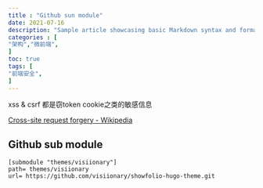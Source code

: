 ```yaml
---
title : "Github sun module"
date: 2021-07-16
description: "Sample article showcasing basic Markdown syntax and formatting for HTML elements."
categories : [                              
"架构","微前端",
]
toc: true
tags: [
"前端安全",
]
---
```


xss & csrf 都是窃token cookie之类的敏感信息

 <!--more-->
[Cross-site request forgery - Wikipedia](https://en.wikipedia.org/wiki/Cross-site_request_forgery)

## Github sub module

```
[submodule "themes/visiionary"]
path= themes/visiionary
url= https://github.com/visiionary/showfolio-hugo-theme.git

```
